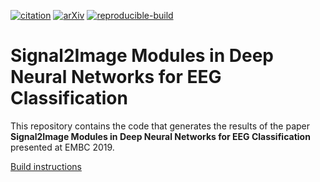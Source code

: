 [![citation](http://img.shields.io/badge/Citation-0091FF.svg)](https://scholar.google.com/scholar?q=Signal2Image%20Modules%20in%20Deep%20Neural%20Networks%20for%20EEG%20Classification.%20arXiv%202019)
[![arXiv](http://img.shields.io/badge/eess.SP-arXiv%3A1904.13216-B31B1B.svg)](https://arxiv.org/abs/1904.13216)
[![reproducible-build](https://github.com/pbizopoulos/signal2image-modules-in-deep-neural-networks-for-eeg-classification/workflows/reproducible-build/badge.svg)](https://github.com/pbizopoulos/signal2image-modules-in-deep-neural-networks-for-eeg-classification/actions?query=workflow%3Areproducible-build)

# Signal2Image Modules in Deep Neural Networks for EEG Classification
This repository contains the code that generates the results of the paper **Signal2Image Modules in Deep Neural Networks for EEG Classification** presented at EMBC 2019.

[Build instructions](https://pbizopoulos.github.io/reconciler-a-workflow-for-writing-reproducible-computational-research-papers/build_instructions.txt)
